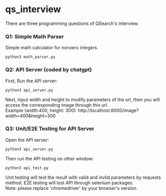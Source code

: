 # qs_interview
There are three programming questions of QSearch's interview.

### Q1: Simple Math Parser
Simple math calculator for nonzero integers.
```
python3 math_parser.py
```

### Q2: API Server (coded by chatgpt)
First, Run the API server:
```
python3 api_server.py
```

Next, input width and height to modify parameters of the url, then you will access the corresponding image through this url.  
Example (width:400, height: 300): http://localhost:8000/image?width=400&height=300


### Q3: Unit/E2E Testing for API Server
Open the API server: 
```
python3 api_server.py
```
Then run the API testing on other window:
```
python3 api_test.py
```
Unit testing will test the result with valid and invlid parameters by requests method. E2E testing will test API through selenium packages.  
Note: please replace 'chromedriver' by your browser's version.
